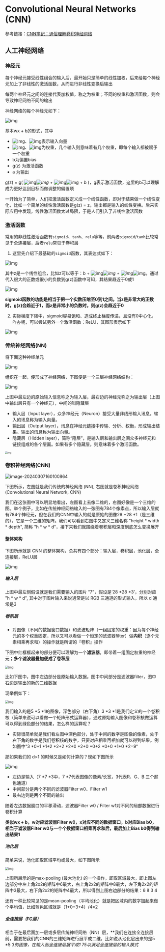 # Convolutional Neural Networks (CNN)

参考链接：[CNN笔记：通俗理解卷积神经网络](https://blog.csdn.net/v_JULY_v/article/details/51812459?ops_request_misc=%7B%22request%5Fid%22%3A%22170979384916800226558618%22%2C%22scm%22%3A%2220140713.130102334..%22%7D&request_id=170979384916800226558618&biz_id=0&utm_medium=distribute.pc_search_result.none-task-blog-2~all~top_positive~default-1-51812459-null-null.142^v99^pc_search_result_base6&utm_term=CNN&spm=1018.2226.3001.4187)



## 人工神经网络

### 神经元

每个神经元接受线性组合的输入后，最开始只是简单的线性加权，后来给每个神经元加上了非线性的激活函数，从而进行非线性变换后输出

每两个神经元之间的连接代表加权值，称之为权重；不同的权重和激活函数，则会导致神经网络不同的输出

神经网络的每个神经元如下：

![img](../imgs/20160716131107406.png)

 基本wx + b的形式，其中

- ![img](../imgs/20160720151554838.gif)、![img](../imgs/20160720151607869.gif)表示输入向量
- ![img](../imgs/20160720151620525.gif)、![img](../imgs/20160720151633098.gif)为权重，几个输入则意味着有几个权重，即每个输入都被赋予一个权重
- b为偏置bias
- g(z) 为激活函数
- a 为输出

g(z) = g( ![img](../imgs/20160720151620525.gif)*![img](../imgs/20160720151554838.gif) + ![img](../imgs/20160720151633098.gif)*![img](../imgs/20160720151607869.gif) + b )，g表示激活函数，这里的b可以理解成为更好达到目标而做调整的偏置项 

一开始为了简单，人们把激活函数定义成一个线性函数，即对于结果做一个线性变化，比如一个简单的线性激活函数是g(z) = z，输出都是输入的线性变换。后来实际应用中发现，线性激活函数太过局限，于是人们引入了非线性激活函数



### 激活函数

常用的非线性激活函数有`sigmoid`、`tanh`、`relu`等等，前两者`sigmoid`/`tanh`比较常见于全连接层，后者`relu`常见于卷积层

1. 这里先介绍下最基础的`sigmoid`函数，其表达式如下：


![img](../imgs/20160703105637734.png)

其中z是一个线性组合，比如z可以等于：b + ![img](../imgs/20160720151620525.gif)*![img](../imgs/20160720151554838.gif) + ![img](../imgs/20160720151633098.gif)*![img](../imgs/20160720151607869.gif)。通过代入很大的正数或很小的负数到g(z)函数中可知，其结果趋近于0或1

![img](../imgs/20160703105432793.jpeg)

**sigmoid函数的功能是相当于把一个实数压缩至0到1之间。当z是非常大的正数时，g(z)会趋近于1，而z是非常小的负数时，则g(z)会趋近于0**



2. 实际梯度下降中，sigmoid容易饱和、造成终止梯度传递，且没有0中心化。咋办呢，可以尝试另外一个激活函数：ReLU，其图形表示如下

![img](../imgs/20160703124215945.jpeg)



### 传统神经网络(NN)

将下面这种神经单元

![img](../imgs/20160703140734967.png)

组织在一起，便形成了神经网络，下图便是一个三层神经网络结构：

![img](../imgs/20160703140745657.png)

上图中最左边的原始输入信息称之为输入层，最右边的神经元称之为输出层（上图中输出层只有一个神经元），中间的叫隐藏层

- 输入层（Input layer），众多神经元（Neuron）接受大量非线形输入讯息。输入的讯息称为输入向量。
- 输出层（Output layer），讯息在神经元链接中传输、分析、权衡，形成输出结果。输出的讯息称为输出向量。
- 隐藏层（Hidden layer），简称“隐层”，是输入层和输出层之间众多神经元和链接组成的各个层面。如果有多个隐藏层，则意味着多个激活函数。

<img src="../imgs/20160703113851013.jpeg" alt="img" style="zoom:50%;" />



### 卷积神经网络(CNN)

![image-20240307160100864](../imgs/image-20240307160100864.png)

下图所示，左图就是我们传统的神经网络 (NN), 右图就是卷积神经网络 (Convolutional Neural Network, CNN)

我们在这张图中可以明显地看出，左图看上去像二维的，右图好像是一个三维的图。举个例子，比如在传统神经网络输入的一张图有784个像素点，所以输入层就有784个神经元，但在我们的CNN中输入的就是原始的图像28 *28 *1（是三维的），它是一个三维的矩阵。我们可以看到右图中又定义三维名称 "height * width * depth", 简称 "h * w * d"，接下来我们就围绕着卷积层和深度到底怎么变换展开



#### 整体架构

下图所示就是 CNN 的整体架构，总共有四个部分：输入层，卷积层，池化层，全连接层，ReLU层

<img src="../imgs/v2-cbca3a8df0c566fef491bf054c4042ab_720w.webp" alt="img"  />



##### 输入层

上图中最左侧假设就是我们需要输入的图片 “7”，假设是‘28 *28 *3’，分别对应 "h * w * d", 其中对于图片输入来说通常是以 RGB 三通道的形式输入，所以 d 通常是3



##### 卷积层

-  对图像（不同的数据窗口数据）和滤波矩阵（一组固定的权重：因为每个神经元的多个权重固定，所以又可以看做一个恒定的滤波器filter）做**内积**（逐个元素相乘再求和）的操作就是所谓的『卷积』操作

下图中红框框起来的部分便可以理解为一个**滤波器**，即带着一组固定权重的神经元；**多个滤波器叠加便成了卷积层**

<img src="../imgs/20160822134955264.png" alt="img" style="zoom: 67%;" />

比如下图中，图中左边部分是原始输入数据，图中中间部分是滤波器filter，图中右边是输出的新的二维数据

现举例如下：

<img src="../imgs/v2-bdb8a8efa21839bff226295262349a68_720w.webp" alt="img" style="zoom:67%;" />

我们输入的是5 *5 *1的图像，深色部分（右下角）3 *3 *1是我们定义的一个卷积核（简单来说可以看做一个矩阵形式运算器），通过原始输入图像和卷积核做运算可以得到绿色部分的结果，怎么样的运算呢？

- 实际很简单就是我们看左图中深色部分，处于中间的数字是图像的像素，处于右下角的数字是我们卷积核的数字，只要对应相乘再相加就可以得到结果。例如图中“3 *0+1 *1+2 *2+2 *2+0 *2+0 *0+2 *0+0 *1+0 *2=9“

那如果我们的 d>1 的时候又是如何计算的？现如下图所示

![img](../imgs/20160707204048899.gif)

- 左边是输入（7 *7 *3中，7 *7代表图像的像素/长宽，3代表R、G、B 三个颜色通道）
- 中间部分是两个不同的滤波器Filter w0、Filter w1
- 最右边则是两个不同的输出

随着左边数据窗口的平移滑动，滤波器Filter w0 / Filter w1对不同的局部数据进行卷积计算

**类似wx + b，w对应滤波器Filter w0，x对应不同的数据窗口，b对应Bias b0，相当于滤波器Filter w0与一个个数据窗口相乘再求和后，最后加上Bias b0得到输出结果1**



##### 池化层

简单来说，池化即取区域平均或最大，如下图所示

<img src="../imgs/20160703121026432.jpeg" alt="img" style="zoom:67%;" />

上图所展示的是max-pooling (最大池化) 的一个操作，即取区域最大，即上图左边部分中左上角2x2的矩阵中6最大，右上角2x2的矩阵中8最大，左下角2x2的矩阵中3最大，右下角2x2的矩阵中4最大，所以得到上图右边部分的结果：6 8 3 4

还有一种比较常见的是mean-pooling（平均池化）就是把区域内的数字加起来做个平均值，比如蓝色区域就是（1+0+3+4）/4=2



##### 全连接层（FC层）

相当于在最后面加一层或多层传统神经网络（NN）层，**我们在连接全连接层前，需要把我们的CNN的三维矩阵进行展平成二维，比如说从池化层出来的是5 *5 *3的图像，在输入到全连接层展平成1 *75以满足全连接层的输入模式**

